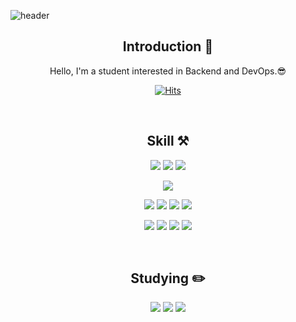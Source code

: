 <!-- 헤더 -->
![header](https://capsule-render.vercel.app/api?type=slice&color=auto&height=200&section=header&text=Hello&desc=I'm%20SangHoon&fontSize=60&rotate=14&fontAlignY=25&fontAlign=75&descAlignY=43&descAlign=80&&animation=twinkling)

<div align=center>
<!--소개-->
 
## Introduction :raised_hands:
Hello, I'm a student interested in Backend and DevOps.😎

[![Hits](https://hits.seeyoufarm.com/api/count/incr/badge.svg?url=https%3A%2F%2Fgithub.com%2Fstrangehoon&count_bg=%233DC8BB&title_bg=%23555555&icon=&icon_color=%23E7E7E7&title=hits&edge_flat=false)](https://hits.seeyoufarm.com)

<br/>
 
<!--기술스택-->
## Skill ⚒

<!--언어-->
![](https://img.shields.io/badge/SpringBoot-6DB33F?style=flat&logo=SpringBoot&logoColor=white) ![](https://img.shields.io/badge/Java-00599C?style=flat&logo=Java&logoColor=white) ![](https://img.shields.io/badge/python-3776AB?style=flat&logo=python&logoColor=white)
<br/>
<!--데이터베이스-->
![](https://img.shields.io/badge/MySQL-4479A1?style=flat&logo=mysql&logoColor=white) 
<br/>
<!--DevOps-->
![](https://img.shields.io/badge/Github_Actions-2088FF?style=flat&logo=githubactions&logoColor=white)
![](https://img.shields.io/badge/Amazon_AWS-232F3E?style=flat&logo=amazonaws&logoColor=white)
![](https://img.shields.io/badge/Docker-2496ED?style=flat&logo=Docker&logoColor=white)
![](https://img.shields.io/badge/Sentry-362D59?style=flat&logo=sentry&logoColor=white)
<br/>
<!--Tools-->
![](https://img.shields.io/badge/git-F05032?style=flat&logo=git&logoColor=white) ![](https://img.shields.io/badge/github-181717?style=flat&logo=github&logoColor=white) ![](https://img.shields.io/badge/Notion-000000?style=flat&logo=notion&logoColor=white) ![](https://img.shields.io/badge/Slack-4A15AB?style=flat&logo=slack&logoColor=white)

<br/>
  
<!--공부중 -->

## Studying :pencil2: 
![](https://img.shields.io/badge/kubernetes-326CE5?style=flat&logo=kubernetes&logoColor=white)
![](https://img.shields.io/badge/redis-DC382D?style=flat&logo=Redis&logoColor=white)
![](https://img.shields.io/badge/junit5-25A162?style=flat&logo=junit5&logoColor=white)

